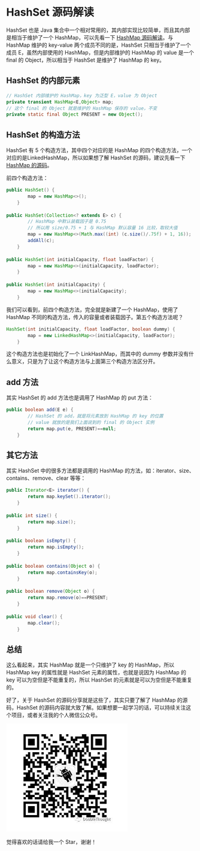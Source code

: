 # HashSet 源码解读
  HashSet 也是 Java 集合中一个相对常用的，其内部实现比较简单，而且其内部是相当于维护了一个 HashMap，可以先看一下 [HashMap 源码解读]()。与 HashMap 维护的 key-value 两个成员不同的是，HashSet 只相当于维护了一个成员 E，虽然内部使用的 HashMap，但是内部维护的 HashMap 的 value 是一个 final 的 Object，所以相当于 HashSet 是维护了 HashMap 的 key。

## HashSet 的内部元素

```java
// HashSet 内部维护的 HashMap，key 为泛型 E，value 为 Object
private transient HashMap<E,Object> map;
// 这个 final 的 Object 就是维护的 HashMap 保存的 value，不变
private static final Object PRESENT = new Object();
```

## HashSet 的构造方法

  HashSet 有 5 个构造方法，其中四个对应的是 HashMap 的四个构造方法，一个对应的是LinkedHashMap，所以如果想了解 HashSet 的源码，建议先看一下 [HashMap 的源码]()。

  前四个构造方法：

```java
public HashSet() {
        map = new HashMap<>();
    }

public HashSet(Collection<? extends E> c) {
        // HashMap 中默认装载因子是 0.75
        // 所以用 size/0.75 + 1 与 HashMap 默认容量 16 比较，取较大值
        map = new HashMap<>(Math.max((int) (c.size()/.75f) + 1, 16));
        addAll(c);
    }

public HashSet(int initialCapacity, float loadFactor) {
        map = new HashMap<>(initialCapacity, loadFactor);
    }

public HashSet(int initialCapacity) {
        map = new HashMap<>(initialCapacity);
    }
```

  我们可以看到，前四个构造方法，完全就是新建了一个 HashMap，使用了 HashMap 不同的构造方法，传入的容量或者装载因子。第五个构造方法呢？

```java
HashSet(int initialCapacity, float loadFactor, boolean dummy) {
        map = new LinkedHashMap<>(initialCapacity, loadFactor);
    }
```

  这个构造方法也是初始化了一个 LinkHashMap，而其中的 dummy 参数并没有什么意义，只是为了让这个构造方法与上面第三个构造方法区分开。

## add 方法

  其实 HashSet 的 add 方法也是调用了 HashMap 的 put 方法：

```java
public boolean add(E e) {
        // HashSet 的 add，就是将元素放到 HashMap 的 key 的位置
        // value 就放的是我们上面说到的 final 的 Object 实例
        return map.put(e, PRESENT)==null;
    }
```

## 其它方法

  其实 HashSet 中的很多方法都是调用的 HashMap 的方法，如：iterator、size、contains、remove、clear 等等：

```java
public Iterator<E> iterator() {
        return map.keySet().iterator();
    }

public int size() {
        return map.size();
    }

public boolean isEmpty() {
        return map.isEmpty();
    }

public boolean contains(Object o) {
        return map.containsKey(o);
    }

public boolean remove(Object o) {
        return map.remove(o)==PRESENT;
    }

public void clear() {
        map.clear();
    }
```

## 总结

  这么看起来，其实 HashMap 就是一个只维护了 key 的 HashMap，所以 HashMap key 的属性就是 HashSet 元素的属性，也就是说因为 HashMap 的 key 可以为空但是不能重复的，所以 HashSet 的元素就是可以为空但是不能重复的。

  好了，关于 HashSet 的源码分享就是这些了，其实只要了解了 HashMap 的源码，HashSet 的源码内容就大致了解。如果想要一起学习的话，可以持续关注这个项目，或者关注我的个人微信公众号。

![hashmap_1_3](/image/hashmap_1_3.png)

  觉得喜欢的话请给我一个 Star，谢谢！ 